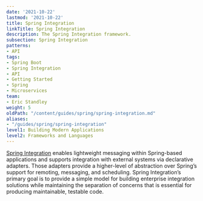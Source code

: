 ```yaml
---
date: '2021-10-22'
lastmod: '2021-10-22'
title: Spring Integration
linkTitle: Spring Integration
description: The Spring Integration framework.
subsection: Spring Integration
patterns:
- API
tags:
- Spring Boot
- Spring Integration
- API
- Getting Started
- Spring
- Microservices
team:
- Eric Standley
weight: 5
oldPath: "/content/guides/spring/spring-integration.md"
aliases:
- "/guides/spring/spring-integration"
level1: Building Modern Applications
level2: Frameworks and Languages
---
```


[Spring Integration]() enables lightweight messaging within Spring-based applications and supports integration with external systems via declarative adapters. Those adapters provide a higher-level of abstraction over Spring’s support for remoting, messaging, and scheduling. Spring Integration’s primary goal is to provide a simple model for building enterprise integration solutions while maintaining the separation of concerns that is essential for producing maintainable, testable code.